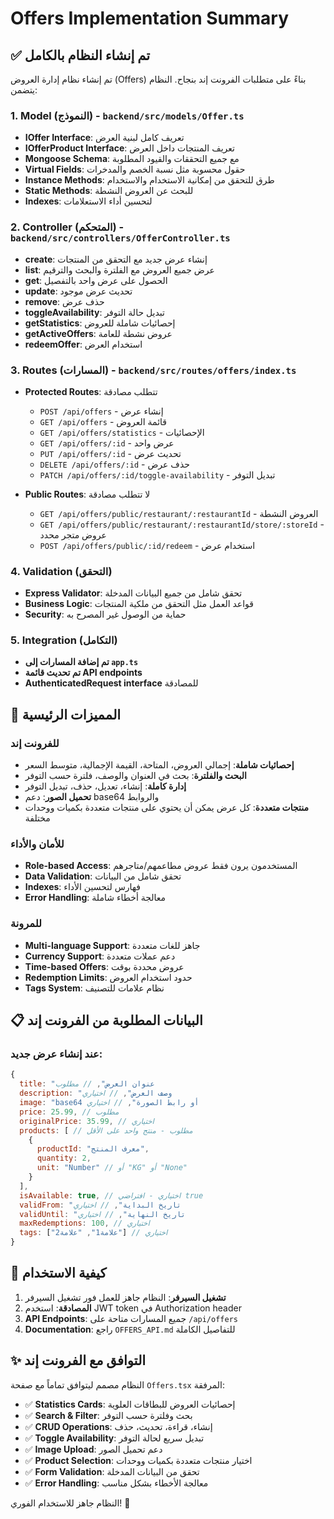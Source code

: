 # Offers Implementation Summary

## ✅ تم إنشاء النظام بالكامل

تم إنشاء نظام إدارة العروض (Offers) بناءً على متطلبات الفرونت إند بنجاح. النظام يتضمن:

### 1. Model (النموذج) - `backend/src/models/Offer.ts`
- **IOffer Interface**: تعريف كامل لبنية العرض
- **IOfferProduct Interface**: تعريف المنتجات داخل العرض
- **Mongoose Schema**: مع جميع التحققات والقيود المطلوبة
- **Virtual Fields**: حقول محسوبة مثل نسبة الخصم والمدخرات
- **Instance Methods**: طرق للتحقق من إمكانية الاستخدام والاستخدام
- **Static Methods**: للبحث عن العروض النشطة
- **Indexes**: لتحسين أداء الاستعلامات

### 2. Controller (المتحكم) - `backend/src/controllers/OfferController.ts`
- **create**: إنشاء عرض جديد مع التحقق من المنتجات
- **list**: عرض جميع العروض مع الفلترة والبحث والترقيم
- **get**: الحصول على عرض واحد بالتفصيل
- **update**: تحديث عرض موجود
- **remove**: حذف عرض
- **toggleAvailability**: تبديل حالة التوفر
- **getStatistics**: إحصائيات شاملة للعروض
- **getActiveOffers**: عروض نشطة للعامة
- **redeemOffer**: استخدام العرض

### 3. Routes (المسارات) - `backend/src/routes/offers/index.ts`
- **Protected Routes**: تتطلب مصادقة
  - `POST /api/offers` - إنشاء عرض
  - `GET /api/offers` - قائمة العروض
  - `GET /api/offers/statistics` - الإحصائيات
  - `GET /api/offers/:id` - عرض واحد
  - `PUT /api/offers/:id` - تحديث عرض
  - `DELETE /api/offers/:id` - حذف عرض
  - `PATCH /api/offers/:id/toggle-availability` - تبديل التوفر

- **Public Routes**: لا تتطلب مصادقة
  - `GET /api/offers/public/restaurant/:restaurantId` - العروض النشطة
  - `GET /api/offers/public/restaurant/:restaurantId/store/:storeId` - عروض متجر محدد
  - `POST /api/offers/public/:id/redeem` - استخدام عرض

### 4. Validation (التحقق)
- **Express Validator**: تحقق شامل من جميع البيانات المدخلة
- **Business Logic**: قواعد العمل مثل التحقق من ملكية المنتجات
- **Security**: حماية من الوصول غير المصرح به

### 5. Integration (التكامل)
- **تم إضافة المسارات إلى `app.ts`**
- **تم تحديث قائمة API endpoints**
- **AuthenticatedRequest interface** للمصادقة

## 🎯 المميزات الرئيسية

### للفرونت إند
- **إحصائيات شاملة**: إجمالي العروض، المتاحة، القيمة الإجمالية، متوسط السعر
- **البحث والفلترة**: بحث في العنوان والوصف، فلترة حسب التوفر
- **إدارة كاملة**: إنشاء، تعديل، حذف، تبديل التوفر
- **تحميل الصور**: دعم base64 والروابط
- **منتجات متعددة**: كل عرض يمكن أن يحتوي على منتجات متعددة بكميات ووحدات مختلفة

### للأمان والأداء
- **Role-based Access**: المستخدمون يرون فقط عروض مطاعمهم/متاجرهم
- **Data Validation**: تحقق شامل من البيانات
- **Indexes**: فهارس لتحسين الأداء
- **Error Handling**: معالجة أخطاء شاملة

### للمرونة
- **Multi-language Support**: جاهز للغات متعددة
- **Currency Support**: دعم عملات متعددة
- **Time-based Offers**: عروض محددة بوقت
- **Redemption Limits**: حدود استخدام العروض
- **Tags System**: نظام علامات للتصنيف

## 📋 البيانات المطلوبة من الفرونت إند

### عند إنشاء عرض جديد:
```javascript
{
  title: "عنوان العرض", // مطلوب
  description: "وصف العرض", // اختياري
  image: "base64 أو رابط الصورة", // اختياري
  price: 25.99, // مطلوب
  originalPrice: 35.99, // اختياري
  products: [ // مطلوب - منتج واحد على الأقل
    {
      productId: "معرف المنتج",
      quantity: 2,
      unit: "Number" // أو "KG" أو "None"
    }
  ],
  isAvailable: true, // اختياري - افتراضي true
  validFrom: "تاريخ البداية", // اختياري
  validUntil: "تاريخ النهاية", // اختياري
  maxRedemptions: 100, // اختياري
  tags: ["علامة1", "علامة2"] // اختياري
}
```

## 🚀 كيفية الاستخدام

1. **تشغيل السيرفر**: النظام جاهز للعمل فور تشغيل السيرفر
2. **المصادقة**: استخدم JWT token في Authorization header
3. **API Endpoints**: جميع المسارات متاحة على `/api/offers`
4. **Documentation**: راجع `OFFERS_API.md` للتفاصيل الكاملة

## ✨ التوافق مع الفرونت إند

النظام مصمم ليتوافق تماماً مع صفحة `Offers.tsx` المرفقة:

- ✅ **Statistics Cards**: إحصائيات العروض للبطاقات العلوية
- ✅ **Search & Filter**: بحث وفلترة حسب التوفر
- ✅ **CRUD Operations**: إنشاء، قراءة، تحديث، حذف
- ✅ **Toggle Availability**: تبديل سريع لحالة التوفر
- ✅ **Image Upload**: دعم تحميل الصور
- ✅ **Product Selection**: اختيار منتجات متعددة بكميات ووحدات
- ✅ **Form Validation**: تحقق من البيانات المدخلة
- ✅ **Error Handling**: معالجة الأخطاء بشكل مناسب

النظام جاهز للاستخدام الفوري! 🎉

